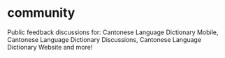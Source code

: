 # community
Public feedback discussions for: Cantonese Language Dictionary Mobile,  Cantonese Language Dictionary Discussions,  Cantonese Language Dictionary Website and more!
